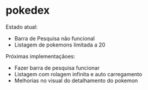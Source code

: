 # pokedex


Estado atual:

- Barra de Pesquisa não funcional
- Listagem de pokemons limitada a 20

Próximas implementaçãoes:

- Fazer barra de pesquisa funcionar
- Listagem com rolagem infinita e auto carregamento
- Melhorias no visual do detalhamento do pokemon

  